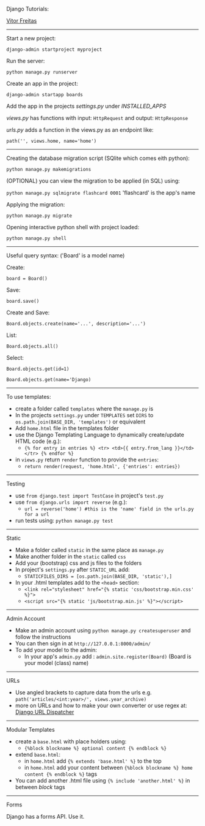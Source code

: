 Django Tutorials:

[Vitor Freitas](https://simpleisbetterthancomplex.com/series/2017/09/04/a-complete-beginners-guide-to-django-part-1.html#starting-a-new-project)


---

Start a new project:

`django-admin startproject myproject`

Run the server:

`python manage.py runserver`

Create an app in the project:

`django-admin startapp boards`

Add the app in the projects *settings.py* under *INSTALLED_APPS*

*views.py* has functions with input: `HttpRequest` and output: `HttpResponse`

*urls.py* adds a function in the views.py as an endpoint like:

`path('', views.home, name='home')`

---

Creating the database migration script (SQlite which comes eith python):

`python manage.py makemigrations`

(OPTIONAL) you can view the migration to be applied (in SQL) using:

`python manage.py sqlmigrate flashcard 0001` 'flashcard' is the app's name

Applying the migration:

`python manage.py migrate`

Opening interactive python shell with project loaded:

 `python manage.py shell`

---

Useful query syntax: ('Board' is a model name)

Create:

`board = Board()`

Save: 

`board.save()`

Create and Save:

`Board.objects.create(name='...', description='...')`

List:

`Board.objects.all()`

Select:

`Board.objects.get(id=1)`

`Board.objects.get(name='Django)`

---

To use templates:

- create a folder called `templates` where the `manage.py` is
- In the projects `settings.py` under `TEMPLATES` set `DIRS` to `os.path.join(BASE_DIR, 'templates')` or equivalent
- Add `home.html` file in the templates folder
- use the Django Templating Language to dynamically create/update HTML code (e.g.):
    - `{% for entry in entries %}
            <tr>
                <td>{{ entry.from_lang }}</td>
            </tr>
        {% endfor %}`
- in `views.py` return `render` function to provide the `entries`: 
    - `return render(request, 'home.html', {'entries': entries})`   
    
---

Testing

- use `from django.test import TestCase` in project's `test.py`
- use `from django.urls import reverse` (e.g.): 
    - `url = reverse('home') #this is the 'name' field in the urls.py for a url`
- run tests using: `python manage.py test`

---

Static

- Make a folder called `static` in the same place as `manage.py`
- Make another folder in the `static` called `css`
- Add your (bootstrap) css and js files to the folders
- In project's `settings.py` after `STATIC_URL` add:
    - `STATICFILES_DIRS = [os.path.join(BASE_DIR, 'static'),]`
- In your .html templates add to the `<head>` section:
    - `<link rel="stylesheet" href="{% static 'css/bootstrap.min.css' %}">`
    - `<script src="{% static 'js/bootstrap.min.js' %}"></script>`
    

---

Admin Account

- Make an admin account using `python manage.py createsuperuser` and follow the instructions 
- You can then sign in at `http://127.0.0.1:8000/admin/`
- To add your model to the admin:
    - In your app's `admin.py` add : `admin.site.register(Board)` (Board is your model (class) name)
    
---

URLs

- Use angled brackets to capture data from the urls e.g. `path('articles/<int:year>/', views.year_archive)`
- more on URLs and how to make your own converter or use regex at: [Django URL Dispatcher](https://docs.djangoproject.com/en/2.2/topics/http/urls/)

---
Modular Templates

- create a `base.html` with place holders using:
    - `{%block blockname %} optional content {% endblock %}`
- extend `base.html`:
    - in `home.html` add `{% extends 'base.html' %}` to the top
    - in `home.html` add your content between `{%block blockname %} home content {% endblock %}` tags
- You can add another .html file using `{% include 'another.html' %}` in between *block* tags

---
Forms

Django has a forms API. Use it.


    

